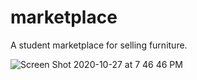 # marketplace
A student marketplace for selling furniture.

![Screen Shot 2020-10-27 at 7 46 46 PM](https://user-images.githubusercontent.com/46550819/97373962-8e318f00-188d-11eb-97b9-adcbb3ef412f.png)
